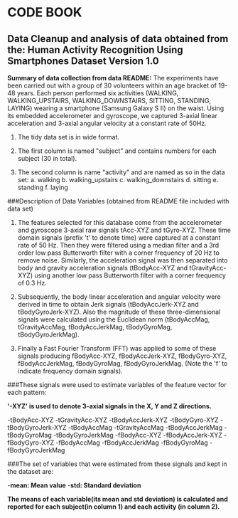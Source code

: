 CODE BOOK
==============
Data Cleanup and analysis of data obtained from the: Human Activity Recognition Using Smartphones Dataset Version 1.0
----------------------------------------------------------------------------------------------------------------------

**Summary of data collection from data README:**
The experiments have been carried out with a group of 30 volunteers within an age bracket of 
19-48 years. Each person performed six activities (WALKING, WALKING_UPSTAIRS, WALKING_DOWNSTAIRS, 
SITTING, STANDING, LAYING) wearing a smartphone (Samsung Galaxy S II) on the waist. Using its 
embedded accelerometer and gyroscope, we captured 3-axial linear acceleration and 3-axial angular 
velocity at a constant rate of 50Hz. 


1. The tidy data set is in wide format.

2. The first column is named "subject" and contains numbers for each subject (30 in total).  

3. The second column is name "activity" and are named as so in the data set:
		a. walking
		b. walking_upstairs
		c. walking_downstairs
		d. sitting
		e. standing
		f. laying
 

###Description of Data Variables (obtained from README file included with data set)

1. The features selected for this database come from the accelerometer and gyroscope 3-axial raw signals tAcc-XYZ and tGyro-XYZ. 
These time domain signals (prefix 't' to denote time) were captured at a constant rate of 50 Hz. Then they were filtered using a median filter and a 3rd order 
low pass Butterworth filter with a corner frequency of 20 Hz to remove noise. Similarly, the acceleration signal was then separated into body and gravity acceleration 
signals (tBodyAcc-XYZ and tGravityAcc-XYZ) using another low pass Butterworth filter with a corner frequency of 0.3 Hz. 

2. Subsequently, the body linear acceleration and angular velocity were derived in time to obtain Jerk signals (tBodyAccJerk-XYZ and tBodyGyroJerk-XYZ). Also the magnitude of these three-dimensional signals were calculated using the Euclidean norm (tBodyAccMag, tGravityAccMag, tBodyAccJerkMag, tBodyGyroMag, tBodyGyroJerkMag). 

3. Finally a Fast Fourier Transform (FFT) was applied to some of these signals producing fBodyAcc-XYZ, fBodyAccJerk-XYZ, fBodyGyro-XYZ, fBodyAccJerkMag, fBodyGyroMag, fBodyGyroJerkMag. (Note the 'f' to indicate frequency domain signals). 

###These signals were used to estimate variables of the feature vector for each pattern:  

**'-XYZ' is used to denote 3-axial signals in the X, Y and Z directions.**

-tBodyAcc-XYZ
-tGravityAcc-XYZ
-tBodyAccJerk-XYZ
-tBodyGyro-XYZ
-tBodyGyroJerk-XYZ
-tBodyAccMag
-tGravityAccMag
-tBodyAccJerkMag
-tBodyGyroMag
-tBodyGyroJerkMag
-fBodyAcc-XYZ
-fBodyAccJerk-XYZ
-fBodyGyro-XYZ
-fBodyAccMag
-fBodyAccJerkMag
-fBodyGyroMag
-fBodyGyroJerkMag

###The set of variables that were estimated from these signals and kept in the dataset are: 

-**mean: Mean value**
-**std: Standard deviation**

**The means of each variable(its mean and std deviation) is calculated and reported for each subject(in column 1)  and each activity (in column 2).**